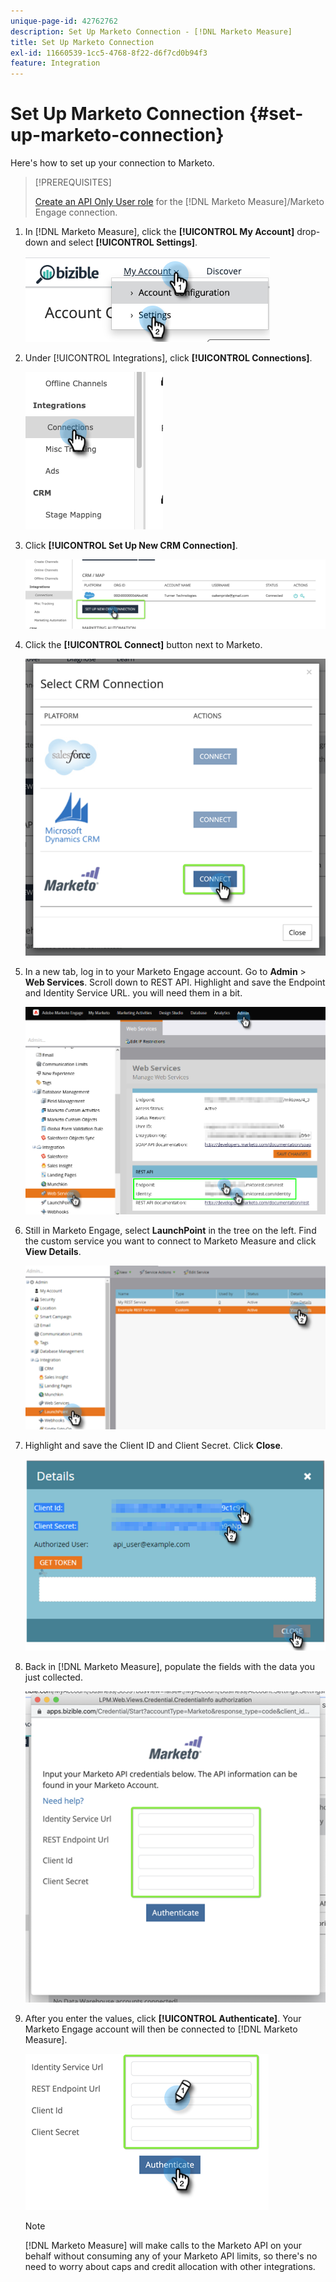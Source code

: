 ```yaml
---
unique-page-id: 42762762
description: Set Up Marketo Connection - [!DNL Marketo Measure]
title: Set Up Marketo Connection
exl-id: 11660539-1cc5-4768-8f22-d6f7cd0b94f3
feature: Integration
---
```

# Set Up Marketo Connection {#set-up-marketo-connection}

Here's how to set up your connection to Marketo.

>[!PREREQUISITES]
>
>[Create an API Only User role](https://experienceleague.adobe.com/docs/marketo/using/product-docs/administration/users-and-roles/create-an-api-only-user.html) for the [!DNL Marketo Measure]/Marketo Engage connection.

1. In [!DNL Marketo Measure], click the **[!UICONTROL My Account]** drop-down and select **[!UICONTROL Settings]**.

   ![](assets/set-up-marketo-connection-1.png)

1. Under [!UICONTROL Integrations], click **[!UICONTROL Connections]**.

   ![](assets/set-up-marketo-connection-2.png)

1. Click **[!UICONTROL Set Up New CRM Connection]**.

   ![](assets/set-up-marketo-connection-3.png)

1. Click the **[!UICONTROL Connect]** button next to Marketo.

   ![](assets/set-up-marketo-connection-4.png)

1. In a new tab, log in to your Marketo Engage account. Go to **Admin** > **Web Services**. Scroll down to REST API. Highlight and save the Endpoint and Identity Service URL. you will need them in a bit.

   ![](assets/set-up-marketo-connection-5.png)

1. Still in Marketo Engage, select **LaunchPoint** in the tree on the left. Find the custom service you want to connect to Marketo Measure and click **View Details**.

   ![](assets/set-up-marketo-connection-6.png)

1. Highlight and save the Client ID and Client Secret. Click **Close**.

   ![](assets/set-up-marketo-connection-7.png)

1. Back in [!DNL Marketo Measure], populate the fields with the data you just collected.

   ![](assets/set-up-marketo-connection-8.png)

1. After you enter the values, click **[!UICONTROL Authenticate]**. Your Marketo Engage account will then be connected to [!DNL Marketo Measure].

   ![](assets/set-up-marketo-connection-9.png)

   >[!NOTE]
   >
   >[!DNL Marketo Measure] will make calls to the Marketo API on your behalf without consuming any of your Marketo API limits, so there's no need to worry about caps and credit allocation with other integrations.
